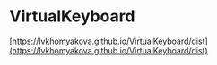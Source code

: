 # VirtualKeyboard
[https://lvkhomyakova.github.io/VirtualKeyboard/dist](https://lvkhomyakova.github.io/VirtualKeyboard/dist)
